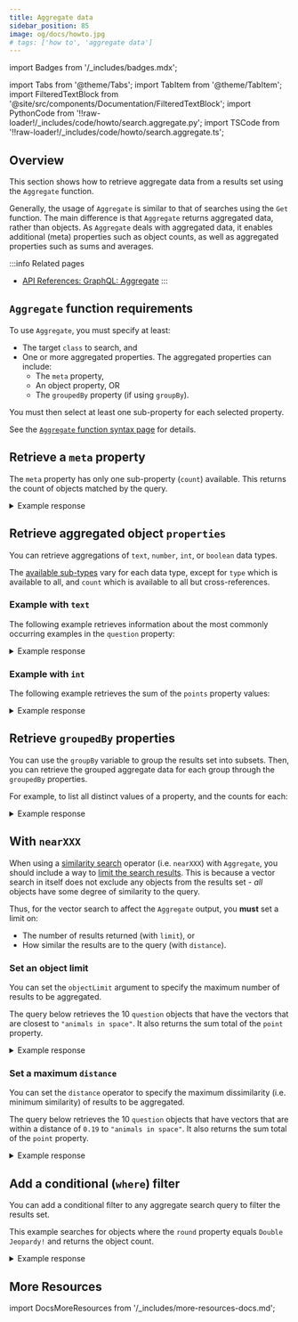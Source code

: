 ```yaml
---
title: Aggregate data
sidebar_position: 85
image: og/docs/howto.jpg
# tags: ['how to', 'aggregate data']
---
```


import Badges from '/_includes/badges.mdx';

<Badges/>

import Tabs from '@theme/Tabs';
import TabItem from '@theme/TabItem';
import FilteredTextBlock from '@site/src/components/Documentation/FilteredTextBlock';
import PythonCode from '!!raw-loader!/_includes/code/howto/search.aggregate.py';
import TSCode from '!!raw-loader!/_includes/code/howto/search.aggregate.ts';

## Overview

This section shows how to retrieve aggregate data from a results set using the `Aggregate` function.

Generally, the usage of `Aggregate` is similar to that of searches using the `Get` function. The main difference is that `Aggregate` returns aggregated data, rather than objects. As `Aggregate` deals with aggregated data, it enables additional (meta) properties such as object counts, as well as aggregated properties such as sums and averages.

:::info Related pages
- [API References: GraphQL: Aggregate](../api/graphql/aggregate.md)
:::

## `Aggregate` function requirements

To use `Aggregate`, you must specify at least:
- The target `class` to search, and
- One or more aggregated properties. The aggregated properties can include:
    - The `meta` property,
    - An object property, OR
    - The `groupedBy` property (if using `groupBy`).

You must then select at least one sub-property for each selected property.

See the [`Aggregate` function syntax page](../api/graphql/aggregate.md#aggregate-syntax-and-query-structure) for details.

## Retrieve a `meta` property

The `meta` property has only one sub-property (`count`) available. This returns the count of objects matched by the query.

<Tabs groupId="languages">
  <TabItem value="py" label="Python">

  <FilteredTextBlock
    text={PythonCode}
    startMarker="# MetaCount Python"
    endMarker="# END MetaCount Python"
    language="py"
  />

  </TabItem>
  <TabItem value="js" label="JavaScript/TypeScript">

  <FilteredTextBlock
    text={TSCode}
    startMarker="// MetaCount TS"
    endMarker="// END MetaCount TS"
    language="js"
  />

  </TabItem>
  <TabItem value="graphql" label="GraphQL">

  <FilteredTextBlock
    text={PythonCode}
    startMarker="# MetaCount GraphQL"
    endMarker="# END MetaCount GraphQL"
    language="graphql"
  />

  </TabItem>
</Tabs>

<details>
  <summary>Example response</summary>

  The query should produce a response like the one below:

  <FilteredTextBlock
    text={PythonCode}
    startMarker="# MetaCount Expected Results"
    endMarker="# END MetaCount Expected Results"
    language="json"
  />
</details>

## Retrieve aggregated object `properties`

You can retrieve aggregations of `text`, `number`, `int`, or `boolean` data types.

The [available sub-types](../api/graphql/aggregate.md#aggregate-syntax-and-query-structure) vary for each data type, except for `type` which is available to all, and `count` which is available to all but cross-references.

### Example with `text`

The following example retrieves information about the most commonly occurring examples in the `question` property:

<Tabs groupId="languages">
  <TabItem value="py" label="Python">

  <FilteredTextBlock
    text={PythonCode}
    startMarker="# TextProp Python"
    endMarker="# END TextProp Python"
    language="py"
  />

  </TabItem>
  <TabItem value="js" label="JavaScript/TypeScript">

  <FilteredTextBlock
    text={TSCode}
    startMarker="// TextProp TS"
    endMarker="// END TextProp TS"
    language="js"
  />

  </TabItem>
  <TabItem value="graphql" label="GraphQL">

  <FilteredTextBlock
    text={PythonCode}
    startMarker="# TextProp GraphQL"
    endMarker="# END TextProp GraphQL"
    language="graphql"
  />

  </TabItem>
</Tabs>

<details>
  <summary>Example response</summary>

  The query should produce a response like the one below:

  <FilteredTextBlock
    text={PythonCode}
    startMarker="# TextProp Expected Results"
    endMarker="# END TextProp Expected Results"
    language="json"
  />
</details>

### Example with `int`

The following example retrieves the sum of the `points` property values:

<Tabs groupId="languages">
  <TabItem value="py" label="Python">

  <FilteredTextBlock
    text={PythonCode}
    startMarker="# IntProp Python"
    endMarker="# END IntProp Python"
    language="py"
  />

  </TabItem>
  <TabItem value="js" label="JavaScript/TypeScript">

  <FilteredTextBlock
    text={TSCode}
    startMarker="// IntProp TS"
    endMarker="// END IntProp TS"
    language="js"
  />

  </TabItem>
  <TabItem value="graphql" label="GraphQL">

  <FilteredTextBlock
    text={PythonCode}
    startMarker="# IntProp GraphQL"
    endMarker="# END IntProp GraphQL"
    language="graphql"
  />

  </TabItem>
</Tabs>

<details>
  <summary>Example response</summary>

  The query should produce a response like the one below:

  <FilteredTextBlock
    text={PythonCode}
    startMarker="# IntProp Expected Results"
    endMarker="# END IntProp Expected Results"
    language="json"
  />
</details>

## Retrieve `groupedBy` properties

You can use the `groupBy` variable to group the results set into subsets. Then, you can retrieve the grouped aggregate data for each group through the `groupedBy` properties.

For example, to list all distinct values of a property, and the counts for each:

<Tabs groupId="languages">
  <TabItem value="py" label="Python">

  <FilteredTextBlock
    text={PythonCode}
    startMarker="# groupBy Python"
    endMarker="# END groupBy Python"
    language="py"
  />

  </TabItem>
  <TabItem value="js" label="JavaScript/TypeScript">

  <FilteredTextBlock
    text={TSCode}
    startMarker="// groupBy TS"
    endMarker="// END groupBy TS"
    language="js"
  />

  </TabItem>
  <TabItem value="graphql" label="GraphQL">

  <FilteredTextBlock
    text={PythonCode}
    startMarker="# groupBy GraphQL"
    endMarker="# END groupBy GraphQL"
    language="graphql"
  />

  </TabItem>
</Tabs>


<details>
  <summary>Example response</summary>

  The query should produce a response like the one below:

  <FilteredTextBlock
    text={PythonCode}
    startMarker="# groupBy Expected Results"
    endMarker="# END groupBy Expected Results"
    language="json"
  />
</details>


## With `nearXXX`

When using a [similarity search](./similarity.md) operator (i.e. `nearXXX`) with `Aggregate`, you should include a way to [limit the search results](../api/graphql/aggregate.md#limiting-the-search-space). This is because a vector search in itself does not exclude any objects from the results set - _all_ objects have some degree of similarity to the query.

Thus, for the vector search to affect the `Aggregate` output, you **must** set a limit on:
- The number of results returned (with `limit`), or
- How similar the results are to the query (with `distance`).

### Set an object limit

You can set the `objectLimit` argument to specify the maximum number of results to be aggregated.

The query below retrieves the 10 `question` objects that have the vectors that are closest to `"animals in space"`. It also returns the sum total of the `point` property.

<Tabs groupId="languages">
  <TabItem value="py" label="Python">

  <FilteredTextBlock
    text={PythonCode}
    startMarker="# nearTextWithLimit Python"
    endMarker="# END nearTextWithLimit Python"
    language="py"
  />

  </TabItem>
  <TabItem value="js" label="JavaScript/TypeScript">

  <FilteredTextBlock
    text={TSCode}
    startMarker="// nearTextWithLimit TS"
    endMarker="// END nearTextWithLimit TS"
    language="js"
  />

  </TabItem>
  <TabItem value="graphql" label="GraphQL">

  <FilteredTextBlock
    text={PythonCode}
    startMarker="# nearTextWithLimit GraphQL"
    endMarker="# END nearTextWithLimit GraphQL"
    language="graphql"
  />

  </TabItem>
</Tabs>

<details>
  <summary>Example response</summary>

  The query should produce a response like the one below:

  <FilteredTextBlock
    text={PythonCode}
    startMarker="# nearTextWithLimit Expected Results"
    endMarker="# END nearTextWithLimit Expected Results"
    language="json"
  />
</details>


### Set a maximum `distance`

You can set the `distance` operator to specify the maximum dissimilarity (i.e. minimum similarity) of results to be aggregated.

The query below retrieves the 10 `question` objects that have vectors that are within a distance of `0.19` to `"animals in space"`. It also returns the sum total of the `point` property.

<Tabs groupId="languages">
  <TabItem value="py" label="Python">

  <FilteredTextBlock
    text={PythonCode}
    startMarker="# nearTextWithDistance Python"
    endMarker="# END nearTextWithDistance Python"
    language="py"
  />

  </TabItem>
  <TabItem value="js" label="JavaScript/TypeScript">

  <FilteredTextBlock
    text={TSCode}
    startMarker="// nearTextWithDistance TS"
    endMarker="// END nearTextWithDistance TS"
    language="js"
  />

  </TabItem>
  <TabItem value="graphql" label="GraphQL">

  <FilteredTextBlock
    text={PythonCode}
    startMarker="# nearTextWithDistance GraphQL"
    endMarker="# END nearTextWithDistance GraphQL"
    language="graphql"
  />

  </TabItem>
</Tabs>

<details>
  <summary>Example response</summary>

  The query should produce a response like the one below:

  <FilteredTextBlock
    text={PythonCode}
    startMarker="# nearTextWithDistance Expected Results"
    endMarker="# END nearTextWithDistance Expected Results"
    language="json"
  />
</details>


## Add a conditional (`where`) filter

You can add a conditional filter to any aggregate search query to filter the results set.

This example searches for objects where the `round` property equals `Double Jeopardy!` and returns the object count.

<Tabs groupId="languages">
  <TabItem value="py" label="Python">

  <FilteredTextBlock
    text={PythonCode}
    startMarker="# whereFilter Python"
    endMarker="# END whereFilter Python"
    language="py"
  />

  </TabItem>
  <TabItem value="js" label="JavaScript/TypeScript">

  <FilteredTextBlock
    text={TSCode}
    startMarker="// whereFilter TS"
    endMarker="// END whereFilter TS"
    language="js"
  />

  </TabItem>
  <TabItem value="graphql" label="GraphQL">

  <FilteredTextBlock
    text={PythonCode}
    startMarker="# whereFilter GraphQL"
    endMarker="# END whereFilter GraphQL"
    language="graphql"
  />

  </TabItem>
</Tabs>

<details>
  <summary>Example response</summary>

  The query should produce a response like the one below:

  <FilteredTextBlock
    text={PythonCode}
    startMarker="# whereFilter Expected Results"
    endMarker="# END whereFilter Expected Results"
    language="json"
  />

</details>


## More Resources

import DocsMoreResources from '/_includes/more-resources-docs.md';

<DocsMoreResources />

